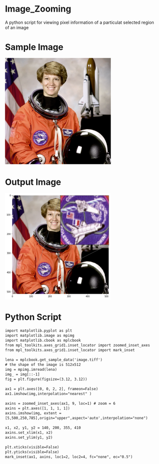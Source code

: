 # Image_Zooming
A python script for viewing pixel information of a particulat selected region of an image

# Sample Image
<html>
<img src ="https://raw.githubusercontent.com/TamojitSaha/Image_Zooming/master/image.png" width="350" height="350">
</html>

# Output Image
<html>
<img src ="https://raw.githubusercontent.com/TamojitSaha/Image_Zooming/master/pixelated.png" width="350" height="350">
</html>

# Python Script
```
import matplotlib.pyplot as plt
import matplotlib.image as mpimg
import matplotlib.cbook as mplcbook
from mpl_toolkits.axes_grid1.inset_locator import zoomed_inset_axes
from mpl_toolkits.axes_grid1.inset_locator import mark_inset

lena = mplcbook.get_sample_data('image.tiff')
# the shape of the image is 512x512
img = mpimg.imread(lena)
img_ = img[::-1]
fig = plt.figure(figsize=(3.12, 3.12))

ax1 = plt.axes([0, 0, 2, 2], frameon=False)
ax1.imshow(img,interpolation="nearest" )

axins = zoomed_inset_axes(ax1, 9, loc=1) # zoom = 6
axins = plt.axes([1, 1, 1, 1])
axins.imshow(img, extent = [5,500,250,785],origin="upper",aspect='auto',interpolation="none")

x1, x2, y1, y2 = 140, 200, 355, 410
axins.set_xlim(x1, x2)
axins.set_ylim(y1, y2)

plt.xticks(visible=False)
plt.yticks(visible=False)
mark_inset(ax1, axins, loc1=2, loc2=4, fc="none", ec="0.5")
```
